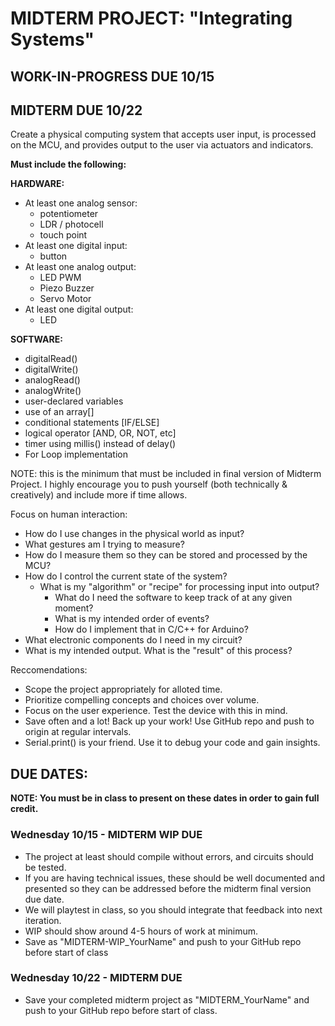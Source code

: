 # MIDTERM PROJECT: "Integrating Systems"

## WORK-IN-PROGRESS DUE 10/15

## MIDTERM DUE 10/22

Create a physical computing system that accepts user input, is processed on the MCU, and provides output to the user via actuators and indicators. 

**Must include the following:**       

**HARDWARE:**          
-  At least one analog sensor:
    - potentiometer
	- LDR / photocell
    - touch point
- At least one digital input:
    - button
- At least one analog output:
    - LED PWM
    - Piezo Buzzer
    - Servo Motor
- At least one digital output:
    - LED         
    
**SOFTWARE:**
- digitalRead()
- digitalWrite()
- analogRead()
- analogWrite()
- user-declared variables
- use of an array[]
- conditional statements [IF/ELSE]
- logical operator [AND, OR, NOT, etc]
- timer using millis() instead of delay()
- For Loop implementation

NOTE: this is the minimum that must be included in final version of Midterm Project. I highly encourage you to push yourself (both technically & creatively) and include more if time allows.

Focus on human interaction:
- How do I use changes in the physical world as input?
- What gestures am I trying to measure?
- How do I measure them so they can be stored and processed by the MCU?
- How do I control the current state of the system?
	- What is my "algorithm" or "recipe" for processing input into output?
		- What do I need the software to keep track of at any given moment?
		- What is my intended order of events?
		- How do I implement that in C/C++ for Arduino?    
- What electronic components do I need in my circuit?
- What is my intended output. What is the "result" of this process?

Reccomendations:
- Scope the project appropriately for alloted time.     
- Prioritize compelling concepts and choices over volume.      
- Focus on the user experience. Test the device with this in mind.       
- Save often and a lot! Back up your work! Use GitHub repo and push to origin at regular intervals.      
- Serial.print() is your friend. Use it to debug your code and gain insights.       

## DUE DATES:

**NOTE: You must be in class to present on these dates in order to gain full credit.**

### Wednesday 10/15 - MIDTERM WIP DUE
- The project at least should compile without errors, and circuits should be tested. 
- If you are having technical issues, these should be well documented and presented so they can be addressed before the midterm final version due date.
- We will playtest in class, so you should integrate that feedback into next iteration.
- WIP should show around 4-5 hours of work at minimum.
- Save as "MIDTERM-WIP_YourName" and push to your GitHub repo before start of class
	
### Wednesday 10/22 - MIDTERM DUE
- Save your completed midterm project as "MIDTERM_YourName" and push to your GitHub repo before start of class.
